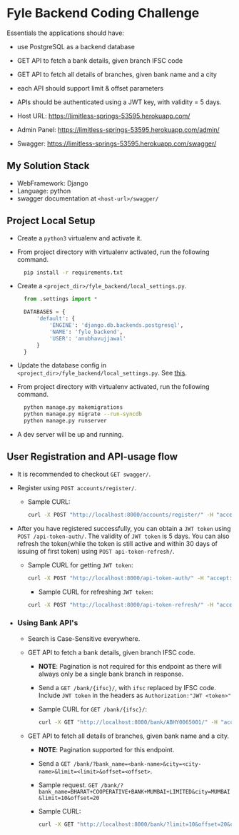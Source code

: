 # Fyle Backend Coding Challenge

Essentials the applications should have:

- use PostgreSQL as a backend database
- GET API to fetch a bank details, given branch IFSC code
- GET API to fetch all details of branches, given bank name and a city
- each API should support limit & offset parameters
- APIs should be authenticated using a JWT key, with validity = 5 days.

- Host URL: https://limitless-springs-53595.herokuapp.com/
- Admin Panel: https://limitless-springs-53595.herokuapp.com/admin/
- Swagger: https://limitless-springs-53595.herokuapp.com/swagger/

## My Solution Stack

- WebFramework: Django
- Language: python
- swagger documentation at `<host-url>/swagger/`

## Project Local Setup

- Create a `python3` virtualenv and activate it.

- From project directory with virtualenv activated, run the following command.

  ```sh
    pip install -r requirements.txt
  ```

- Create a `<project_dir>/fyle_backend/local_settings.py`.

  ```py
    from .settings import *

    DATABASES = {
        'default': {
            'ENGINE': 'django.db.backends.postgresql',
            'NAME': 'fyle_backend',
            'USER': 'anubhavujjawal'
        }
    }
  ```

- Update the database config in `<project_dir>/fyle_backend/local_settings.py`. See [this](https://www.digitalocean.com/community/tutorials/how-to-use-postgresql-with-your-django-application-on-ubuntu-14-04).

- From project directory with virtualenv activated, run the following command.

  ```sh
    python manage.py makemigrations
    python manage.py migrate --run-syncdb
    python manage.py runserver
  ```

- A dev server will be up and running.

## User Registration and API-usage flow

- It is recommended to checkout `GET swagger/`.

- Register using `POST accounts/register/`.
  - Sample CURL:

    ```sh
    curl -X POST "http://localhost:8000/accounts/register/" -H "accept: application/json" -H "Content-Type: application/json" -H "X-CSRFToken: VhOpX6dw3YfUBIRj4cy0VtRUoN6ey7Rmc0Gv1kRarACxAoHjpCo4sK6hhS0LHJv5" -d "{ \"username\": \"shiva\", \"first_name\": \"string\", \"last_name\": \"string\", \"email\": \"user@example.com\", \"password\": \"HelloJSX\", \"password_confirm\": \"HelloJSX\"}"
    ```

- After you have registered successfully, you can obtain a `JWT token` using `POST /api-token-auth/`. The validity of `JWT token` is 5 days. You can also refresh the token(while the token is still active and within 30 days of issuing of first token) using `POST api-token-refresh/`.
  - Sample CURL for getting `JWT token`:

    ```sh
    curl -X POST "http://localhost:8000/api-token-auth/" -H "accept: application/json" -H "Content-Type: application/json" -H "X-CSRFToken: VhOpX6dw3YfUBIRj4cy0VtRUoN6ey7Rmc0Gv1kRarACxAoHjpCo4sK6hhS0LHJv5" -d "{ \"username\": \"admin\", \"password\": \"qazwsxedc\"}"
    ```

    - Sample CURL for refreshing `JWT token`:

    ```sh
    curl -X POST "http://localhost:8000/api-token-refresh/" -H "accept: application/json" -H "Content-Type: application/json" -H "X-CSRFToken: Dld0ldW5jenSsA8zVGg8DlRGQHUphHSKU456prAJHQKvrgYzg66caC63JMOWqjwt" -d "{ \"token\": \"eyJ0eXAiOiJKV1QiLCJhbGciOiJIUzI1NiJ9.eyJ1c2VyX2lkIjoxLCJ1c2VybmFtZSI6ImFkbWluIiwiZXhwIjoxNTY0NTY4NjU1LCJlbWFpbCI6ImFudWJoYXZ1amphd2FsQGdtYWlsLmNvbSJ9.GMbLTZYicKyyTvXAipdFRz-xhcQ65fZBdKoW_j9h1Xs\"}"
    ```

- ### Using Bank API's

  - Search is Case-Sensitive everywhere.
  - GET API to fetch a bank details, given branch IFSC code.
    - **NOTE**: Pagination is not required for this endpoint as there will always only be a single bank branch in response.
    - Send a `GET /bank/{ifsc}/`, with `ifsc` replaced by IFSC code. Include `JWT token` in the headers as `Authorization:"JWT <token>"`

    - Sample CURL for `GET /bank/{ifsc}/`:

      ```sh
      curl -X GET "http://localhost:8000/bank/ABHY0065001/" -H "accept: application/json" -H "Authorization: JWT eyJ0eXAiOiJKV1QiLCJhbGciOiJIUzI1NiJ9.eyJ1c2VyX2lkIjoxLCJ1c2VybmFtZSI6ImFkbWluIiwiZXhwIjoxNTY1MDAxNjg5LCJlbWFpbCI6ImFudWJoYXZ1amphd2FsQGdtYWlsLmNvbSJ9.PB9ES8ZNLm9K7qzgupwCY3m5kVW7fFUdyLrIXun3bFo" -H "X-CSRFToken: SwW2YIBihC639fHu82K0v5eX34EVb1t59fO82WfWFetG8VxutsA42mtkW9yskD7O"
      ```

  - GET API to fetch all details of branches, given bank name and a city.
    - **NOTE**: Pagination supported for this endpoint.
    - Send a `GET /bank/?bank_name=<bank-name>&city=<city-name>&limit=<limit>&offset=<offset>`.
    - Sample request. `GET /bank/?bank_name=BHARAT+COOPERATIVE+BANK+MUMBAI+LIMITED&city=MUMBAI&limit=10&offset=20`

    - Sample CURL:

      ```sh
      curl -X GET "http://localhost:8000/bank/?limit=10&offset=20&city=MUMBAI&bank=CANARA%20BANK" -H "accept: application/json" -H "Authorization: JWT eyJ0eXAiOiJKV1QiLCJhbGciOiJIUzI1NiJ9.eyJ1c2VyX2lkIjoxLCJ1c2VybmFtZSI6ImFkbWluIiwiZXhwIjoxNTY1MDAzOTg5LCJlbWFpbCI6ImFudWJoYXZ1amphd2FsQGdtYWlsLmNvbSJ9.hRsOMvVn3wkOLChBuzmaaGOne1n4RE1zKQO0bH7mdrU" -H "X-CSRFToken: 9l8CxhHc5agdYSWB3bmt5ZjCk77kNI5nq40IBvlQtMDQXyMBoBcxCgyZdc1RWkJ6"
      ```
